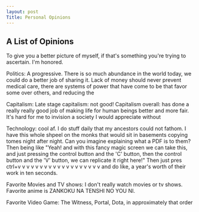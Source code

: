 ```yaml
---
layout: post
Title: Personal Opinions 
---
```

## A List of Opinions
To give you a better picture of myself, if that's something you're trying to ascertain. I'm honored. 

Politics: A progressive. There is so much abundance in the world today, we could do a better job of sharing it. Lack of money should never prevent medical care, there are systems of power that have come to be that favor some over others, and reducing the 

Capitalism: Late stage capitalism: not good! Capitalism overall: has done a really really good job of making life for human beings better and more fair. It's hard for me to invision a society I would appreciate without  

Technology: cool af. I do stuff daily that my ancestors could not fathom. I have this whole shpeel on the monks that would sit in basements copying tomes night after night. Can you imagine explaining what a PDF is to them? Then being like "Yeah! and with this fancy magic screen we can take this, and just pressing the control button and the 'C' button, then the control button and the 'V' button, we can replicate it right here!" Then just pres ctrl+v v v v v v v v v v v v v v v v v v v and do like, a year's worth of their work in ten seconds. 

Favorite Movies and TV shows: I don't really watch movies or tv shows. Favorite anime is ZANKOKU NA TENSHI NO YOU NI.

Favorite Video Game: The Witness, Portal, Dota, in approximately that order



